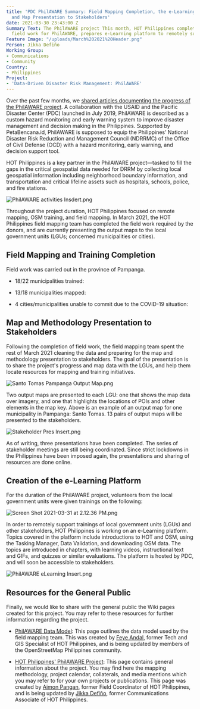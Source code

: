 ```yaml
---
title: 'PDC PhilAWARE Summary: Field Mapping Completion, the e-Learning Platform,
  and Map Presentation to Stakeholders'
date: 2021-03-30 23:43:00 Z
Summary Text: The PhilAWARE project This month, HOT Philippines completed the required
  field work for PhilAWARE, prepares e-Learning platform to remotely support trainings.
Feature Image: "/uploads/March%202021%20Header.png"
Person: Jikka Defiño
Working Group:
- Communications
- Community
Country:
- Philippines
Project:
- 'Data-Driven Disaster Risk Management: PhilAWARE'
---
```


Over the past few months, we [shared articles documenting the progress of the PhilAWARE project](https://www.hotosm.org/projects/data-driven-disaster-risk-management-philaware/). A collaboration with the USAID and the Pacific Disaster Center (PDC) launched in July 2019, PhilAWARE is described as a custom hazard monitoring and early warning system to improve disaster management and decision making in the Philippines.  Supported by PetaBencana.id, PhilAWARE is supposed to equip the Philippines’ National Disaster Risk Reduction and Management Council (NDRRMC) of the Office of Civil Defense (OCD) with a hazard monitoring, early warning, and decision support tool.

HOT Philippines is a key partner in the PhilAWARE project—tasked to fill the gaps in the critical geospatial data needed for DRRM by collecting local geospatial information including neighborhood boundary information, and transportation and critical lifeline assets such as hospitals, schools, police, and fire stations.

![PhilAWARE activities Insdert.png](/uploads/PhilAWARE%20activities%20Insdert.png)

Throughout the project duration, HOT Philippines focused on remote mapping, OSM training, and field mapping. In March 2021, the HOT Philippines field mapping team has completed the field work required by the donors, and are currently presenting the output maps to the local government units (LGUs; concerned municipalities or cities).

## Field Mapping and Training Completion

Field work was carried out in the province of Pampanga. 

* 18/22 municipalities trained: 

* 13/18 municipalities mapped: 

* 4 cities/municipalities unable to commit due to the COVID-19 situation: 

## **Map and Methodology Presentation to Stakeholders**

Following the completion of field work, the field mapping team spent the rest of March 2021 cleaning the data and preparing for the map and methodology presentation to stakeholders. The goal of the presentation is to share the project's progress and map data with the LGUs, and help them locate resources for mapping and training initiatives.

![Santo Tomas Pampanga Output Map.png](/uploads/Santo%20Tomas%20Pampanga%20Output%20Map.png)

Two output maps are presented to each LGU: one that shows the map data over imagery, and one that highlights the locations of POIs and other elements in the map key. Above is an example of an output map for one municipality in Pampanga: Santo Tomas. 13 pairs of output maps will be presented to the stakeholders.

![Stakeholder Pres Insert.png](/uploads/Stakeholder%20Pres%20Insert.png)

As of writing, three presentations have been completed. The series of stakeholder meetings are still being coordinated. Since strict lockdowns in the Philippines have been imposed again, the presentations and sharing of resources are done online.

## Creation of the e-Learning Platform

For the duration of the PhilAWARE project, volunteers from the local government units were given trainings on the following:

![Screen Shot 2021-03-31 at 2.12.36 PM.png](/uploads/Screen%20Shot%202021-03-31%20at%202.12.36%20PM.png)

In order to remotely support trainings of local government units (LGUs) and other stakeholders, HOT Philippines is working on an e-Learning platform. Topics covered in the platform include introductions to HOT and OSM, using the Tasking Manager, Data Validation, and downloading OSM data. The topics are introduced in chapters, with learning videos, instructional text and GIFs, and quizzes or similar evaluations. The platform is hosted by PDC, and will soon be accessible to stakeholders.

![PhilAWARE eLearning Insert.png](/uploads/PhilAWARE%20eLearning%20Insert.png)

## Resources for the General Public

Finally, we would like to share with the general public the Wiki pages created for this project. You may refer to these resources for further information regarding the project.

* [PhilAWARE Data Model](https://wiki.openstreetmap.org/wiki/PhilAWARE_Data_Model): This page outlines the data model used by the field mapping team. This was created by [Feye Andal](https://www.openstreetmap.org/user/feyeandal), former Tech and GIS Specialist of HOT Philippines, and is being updated by members of the OpenStreetMap Philippines community.

* [HOT Philippines' PhilAWARE Project](https://wiki.openstreetmap.org/wiki/HOT-Philippines%27_PhilAWARE_Project): This page contains general information about the project. You may find here the mapping methodology, project calendar, collaterals, and media mentions which you may refer to for your own projects or publications. This page was created by [Aimon Pangan](https://www.openstreetmap.org/user/mipangan), former Field Coordinator of HOT Philippines, and is being updated by [Jikka Defiño](https://wiki.openstreetmap.org/wiki/User:Jikka), former Communications Associate of HOT Philippines.